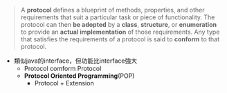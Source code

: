 > A **protocol** defines a blueprint of methods, properties, and other requirements that suit a particular task or piece of functionality. The protocol can then **be adopted** by a **class**, **structure**, or **enumeration** to provide an **actual implementation** of those requirements. Any type that satisfies the requirements of a protocol is said to **conform** to that protocol.

- 類似java的interface，但功能比interface強大
	- Protocol comform Protocol
	- **Protocol Oriented Programming**(POP)
		- Protocol + Extension